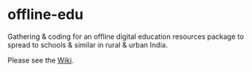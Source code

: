 # offline-edu
Gathering &amp; coding for an offline digital education resources package to spread to schools &amp; similar in rural &amp; urban India.

Please see the [Wiki](https://github.com/datameet-pune/offline-edu/wiki).
